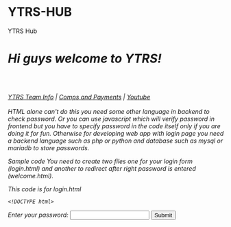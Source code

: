 # YTRS-HUB
YTRS Hub
<br> 
<h1><i><b>Hi guys welcome to YTRS!</b><i></i></h1>
<h2></h2>
<body>

<br>
<br>
<a href="#YTRS Team Info">YTRS Team Info</a> | <a href="#Comps and Payments">Comps and Payments</a> | <a href="#Youtube">Youtube</a> 
<br>
<br>
</body>
</html>
HTML alone can't do this you need some other language in backend to check password. Or you can use javascript which will verify password in frontend but you have to specify password in the code itself only if you are doing it for fun. Otherwise for developing web app with login page you need a backend language such as php or python and database such as mysql or mariadb to store passwords.

Sample code
You need to create two files one for your login form (login.html) and another to redirect after right password is entered (welcome.html).

This code is for login.html

    <!DOCTYPE html>
<html>
<head>
    <title>Login page</title>
</head>
<body>
<form>
    <label for="pswd">Enter your password: </label>
    <input type="password" id="pswd">
    <input type="button" value="Submit" onclick="checkPswd();" />
</form>
<!--Function to check password the already set password is admin-->
<script type="text/javascript">
    function checkPswd() {
        var confirmPassword = "admin";
        var password = document.getElementById("pswd").value;
        if (password == confirmPassword) {
             window.location="welcome.html";
        }
        else{
            alert("Passwords do not match.");
        }
    }
</script>
</body>
</html>



